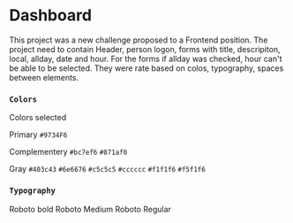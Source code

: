 # Dashboard

This project was a new challenge proposed to a Frontend position. The project need to contain Header, person logon, forms with title, descripiton, local, allday, date and hour.
For the forms if allday was checked, hour can't be able to be selected.
They were rate based on colos, typography, spaces between elements.

### `Colors`

Colors selected

Primary
`#9734F6`

Complementery
`#bc7ef6`
`#871af0`

Gray
`#403c43`
`#6e6676`
`#c5c5c5`
`#cccccc`
`#f1f1f6`
`#f5f1f6`

### `Typography`

Roboto bold
Roboto Medium
Roboto Regular
